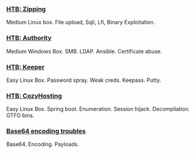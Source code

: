 ### [HTB: Zipping](./Zipping/)
Medium Linux box. File upload, Sqli, Lfi, Binary Exploitation.

### [HTB: Authority](./Authority/)
Medium Windows Box. SMB. LDAP. Ansible. Certificate abuse.

### [HTB: Keeper](./Keeper/)
Easy Linux Box. Password spray. Weak creds. Keepass. Putty.

### [HTB: CozyHosting](./CozyHosting/)
Easy Linux Box. Spring boot. Enumeration. Session hijack. Decompilation. GTFO bins.

### [Base64 encoding troubles](./b64Madness/)
Base64. Encoding. Payloads.

